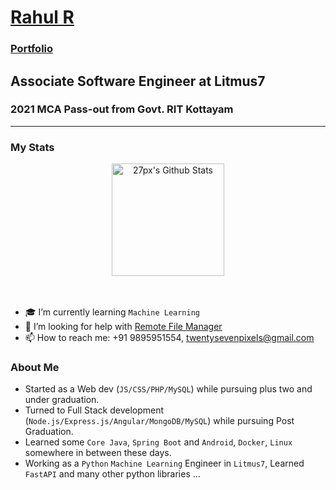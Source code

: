 # <a href="https://27px.github.io/">Rahul R</a>
### <a href="https://27px.github.io/">Portfolio</a>

## Associate Software Engineer at Litmus7
### 2021 MCA Pass-out from Govt. RIT Kottayam

---
### My Stats


<div style="text-align:center;">
  <img align="center" height="180px" alt="27px's Github Stats" src="https://github-readme-stats.vercel.app/api?username=27px&show_icons=true&hide_border=true&count_private=true&include_all_commits=true&bg_color=45,FFE53B,FF2525&title_color=000000&text_color=000000&icon_color=000000" /><br><br>
  <!-- <img align="center" height="180px" alt="27px's Top Languages" src="https://github-readme-stats.vercel.app/api/top-langs/?username=27px&bg_color=45,90CAF9,1565C0&title_color=000000&text_color=FFFFFF&icon_color=000000&layout=compact" /> -->
</div>

<br>

- 🎓 I’m currently learning `Machine Learning`
- 🤔 I’m looking for help with [Remote File Manager](https://github.com/27px/Remote-File-Manager)
- 📫 How to reach me: +91 9895951554, twentysevenpixels@gmail.com

### About Me

- Started as a Web dev (`JS/CSS/PHP/MySQL`) while pursuing plus two and under graduation.
- Turned to Full Stack development (`Node.js/Express.js/Angular/MongoDB/MySQL`) while pursuing Post Graduation.
- Learned some `Core Java`, `Spring Boot` and `Android`, `Docker`, `Linux` somewhere in between these days.
- Working as a `Python` `Machine Learning` Engineer in `Litmus7`, Learned `FastAPI` and many other python libraries ...
